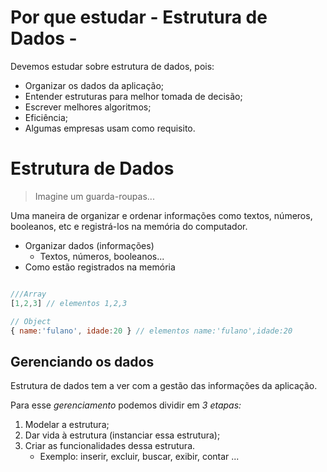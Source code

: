 # Por que estudar - Estrutura de Dados - 

Devemos estudar sobre estrutura de dados, pois:

- Organizar os dados da aplicação;
- Entender estruturas para melhor tomada de decisão;
- Escrever melhores algoritmos;
- Eficiência;
- Algumas empresas usam como requisito.

# Estrutura de Dados

>  Imagine um guarda-roupas...

Uma maneira de organizar e ordenar informações como textos, números, booleanos, etc e registrá-los na memória do computador.

- Organizar dados (informações)
    - Textos, números, booleanos...
- Como estão registrados na memória

```js

///Array
[1,2,3] // elementos 1,2,3

// Object
{ name:'fulano', idade:20 } // elementos name:'fulano',idade:20

```

## Gerenciando os dados

Estrutura de dados tem a ver com a gestão das informações da aplicação.

Para esse _gerenciamento_ podemos dividir em _3 etapas:_

1. Modelar a estrutura;
2. Dar vida à estrutura (instanciar essa estrutura);
3. Criar as funcionalidades dessa estrutura.
    - Exemplo: inserir, excluir, buscar, exibir, contar ...